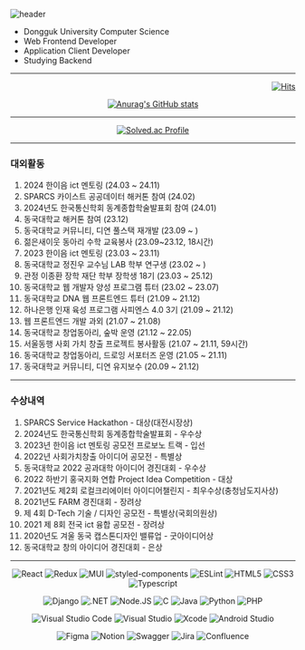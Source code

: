 ![header](https://capsule-render.vercel.app/api?type=slice&color=gradient&height=160&section=header&text=Hi!%20I'm%20JaeHyeong!&fontAlign=50&fontAlignY=70&fontSize=70&fontColor=000000)
<ul>
  <li> Dongguk University Computer Science
  <li> Web Frontend Developer
  <li> Application Client Developer
  <li> Studying Backend
</ul>

<hr>

<div align=right>

[![Hits](https://hits.seeyoufarm.com/api/count/incr/badge.svg?url=https%3A%2F%2Fgithub.com%2FHwangJaeHyeong&count_bg=%2379C83D&title_bg=%23555555&icon=&icon_color=%23E7E7E7&title=hits&edge_flat=false)](https://hits.seeyoufarm.com)

</div>

<div align=center>

[![Anurag's GitHub stats](https://github-readme-stats.vercel.app/api?username=HwangJaeHyeong&count_private=true)](https://github.com/anuraghazra/github-readme-stats)

<hr>

[![Solved.ac Profile](http://mazassumnida.wtf/api/v2/generate_badge?boj=ghkdwogud852)](https://solved.ac/ghkdwogud852/)


</div>

<hr>

### 대외활동
<div align="start">
  
1. 2024 한이음 ict 멘토링 (24.03 ~ 24.11)
2. SPARCS 카이스트 공공데이터 해커톤 참여 (24.02)
1. 2024년도 한국통신학회 동계종합학술발표회 참여 (24.01)
3. 동국대학교 해커톤 참여 (23.12) 
4. 동국대학교 커뮤니티, 디연 풀스택 재개발 (23.09 ~ ) 
5. 젊은새이웃 동아리 수학 교육봉사 (23.09~23.12, 18시간) 
6. 2023 한이음 ict 멘토링 (23.03 ~ 23.11)
7. 동국대학교 정진우 교수님 LAB 학부 연구생 (23.02 ~ )
8. 관정 이종환 장학 재단 학부 장학생 18기 (23.03 ~ 25.12)
9. 동국대학교 웹 개발자 양성 프로그램 튜터 (23.02 ~ 23.07)
10. 동국대학교 DNA 웹 프론트엔드 튜터 (21.09 ~ 21.12)
11. 하나은행 인재 육성 프로그램 사피엔스 4.0 3기 (21.09 ~ 21.12)
12. 웹 프론트엔드 개발 과외 (21.07 ~ 21.08)
13. 동국대학교 창업동아리, 숲박 운영 (21.12 ~ 22.05)
14. 서울동행 사회 가치 창출 프로젝트 봉사활동 (21.07 ~ 21.11, 59시간)
15. 동국대학교 창업동아리, 드로잉 서포터즈 운영 (21.05 ~ 21.11)
16. 동국대학교 커뮤니티, 디연 유지보수 (20.09 ~ 21.12)

</div>


<hr>

### 수상내역
<div align="start">

1. SPARCS Service Hackathon - 대상(대전시장상)
2. 2024년도 한국통신학회 동계종합학술발표회 - 우수상
3. 2023년 한이음 ict 멘토링 공모전 프로보노 트랙 - 입선
4. 2022년 사회가치창출 아이디어 공모전 - 특별상
5. 동국대학교 2022 공과대학 아이디어 경진대회 - 우수상
6. 2022 하반기 홍국지화 연합 Project Idea Competition - 대상
7. 2021년도 제2회 로컬크리에이터 아이디어챌린지 - 최우수상(충청남도지사상)
8. 2021년도 FARM 경진대회 - 장려상
9. 제 4회 D-Tech 기술 / 디자인 공모전 - 특별상(국회의원상)
10. 2021 제 8회 전국 ict 융합 공모전 - 장려상
11. 2020년도 겨울 동국 캡스톤디자인 밸류업 - 굿아이디어상
12. 동국대학교 창의 아이디어 경진대회 - 은상


</div>

<hr>

<div align=center>

  ![React](https://img.shields.io/badge/React-61DAFB.svg?&style=for-the-badge&logo=React&logoColor=white)
  ![Redux](https://img.shields.io/badge/Redux-764ABC.svg?&style=for-the-badge&logo=Redux&logoColor=white)
  ![MUI](https://img.shields.io/badge/MUI-007FFF.svg?&style=for-the-badge&logo=MUI&logoColor=white)
  ![styled-components](https://img.shields.io/badge/styled%20components-DB7093.svg?&style=for-the-badge&logo=styled-components&logoColor=white)
  ![ESLint](https://img.shields.io/badge/ESLint-4B32C3.svg?&style=for-the-badge&logo=ESLint&logoColor=white)
  ![HTML5](https://img.shields.io/badge/HTML5-E34F26.svg?&style=for-the-badge&logo=HTML5&logoColor=white)
  ![CSS3](https://img.shields.io/badge/CSS3-1572B6.svg?&style=for-the-badge&logo=CSS3&logoColor=white)
  ![Typescript](https://img.shields.io/badge/Typescript-3178C6.svg?&style=for-the-badge&logo=Typescript&logoColor=white)

  ![Django](https://img.shields.io/badge/Django-092E20.svg?&style=for-the-badge&logo=Django&logoColor=white)
  ![.NET](https://img.shields.io/badge/.NET-512BD4.svg?&style=for-the-badge&logo=.NET&logoColor=white)
  ![Node.JS](https://img.shields.io/badge/Node.JS-339933.svg?&style=for-the-badge&logo=Node.JS&logoColor=white)
  ![C](https://img.shields.io/badge/C-A8B9CC.svg?&style=for-the-badge&logo=C&logoColor=white)
  ![Java](https://img.shields.io/badge/Java-007396.svg?&style=for-the-badge&logo=Java&logoColor=white)
  ![Python](https://img.shields.io/badge/Python-3776AB.svg?&style=for-the-badge&logo=Python&logoColor=white)
  ![PHP](https://img.shields.io/badge/PHP-777BB4.svg?&style=for-the-badge&logo=PHP&logoColor=white)

  ![Visual Studio Code](https://img.shields.io/badge/Visual%20Studio%20Code-007ACC.svg?&style=for-the-badge&logo=Visual%20Studio%20Code&logoColor=white)
  ![Visual Studio](https://img.shields.io/badge/Visual%20Studio-5C2D91.svg?&style=for-the-badge&logo=Visual%20Studio&logoColor=white)
  ![Xcode](https://img.shields.io/badge/Xcode-147EFB.svg?&style=for-the-badge&logo=Xcode&logoColor=white)
  ![Android Studio](https://img.shields.io/badge/Android%20Studio-3DDC84.svg?&style=for-the-badge&logo=Android%20Studio&logoColor=white)

  ![Figma](https://img.shields.io/badge/Figma-F24E1E.svg?&style=for-the-badge&logo=Figma&logoColor=white)
  ![Notion](https://img.shields.io/badge/Notion-000000.svg?&style=for-the-badge&logo=Notion&logoColor=white)
  ![Swagger](https://img.shields.io/badge/Swagger-85EA2D.svg?&style=for-the-badge&logo=Swagger&logoColor=white)
  ![Jira](https://img.shields.io/badge/Jira-0052CC.svg?&style=for-the-badge&logo=Jira&logoColor=white)
  ![Confluence](https://img.shields.io/badge/Confluence-172B4D.svg?&style=for-the-badge&logo=Confluence&logoColor=white)
  
</div>


